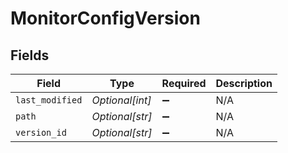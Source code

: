 # MonitorConfigVersion


## Fields

| Field              | Type               | Required           | Description        |
| ------------------ | ------------------ | ------------------ | ------------------ |
| `last_modified`    | *Optional[int]*    | :heavy_minus_sign: | N/A                |
| `path`             | *Optional[str]*    | :heavy_minus_sign: | N/A                |
| `version_id`       | *Optional[str]*    | :heavy_minus_sign: | N/A                |